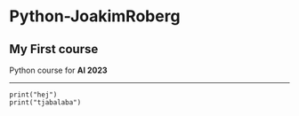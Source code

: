 # Python-JoakimRoberg

## My First course

Python course for **AI 2023**

---

````
print("hej")
print("tjabalaba")

````
